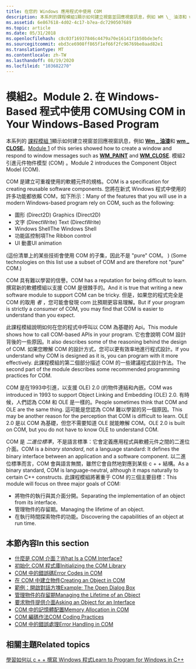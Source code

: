 ```yaml
---
title: 在您的 Windows 應用程式中使用 COM
description: 本系列的課程模組1顯示如何建立視窗並回應視窗訊息，例如 WM \_ 油漆和 wm \_ CLOSE。 模組2引進元件物件模型 (COM) 。
ms.assetid: 6e867618-4d02-4c17-b7ea-dc7290507689
ms.topic: article
ms.date: 05/31/2018
ms.openlocfilehash: c8c03f16937846c4479a70e16141f1b50bde3efc
ms.sourcegitcommit: ebd3ce6908ff865f1ef66f2fc96769be0aad82e1
ms.translationtype: MT
ms.contentlocale: zh-TW
ms.lasthandoff: 08/19/2020
ms.locfileid: "103682270"
---
```

# <a name="module-2-using-com-in-your-windows-based-program"></a><span data-ttu-id="93e57-104">模組2。</span><span class="sxs-lookup"><span data-stu-id="93e57-104">Module 2.</span></span> <span data-ttu-id="93e57-105">在 Windows-Based 程式中使用 COM</span><span class="sxs-lookup"><span data-stu-id="93e57-105">Using COM in Your Windows-Based Program</span></span>

<span data-ttu-id="93e57-106">本系列的 [課程模組 1](your-first-windows-program.md)顯示如何建立視窗並回應視窗訊息，例如 [**Wm \_ 油漆**](/windows/desktop/gdi/wm-paint)和 [**wm \_ CLOSE**](/windows/desktop/winmsg/wm-close)。</span><span class="sxs-lookup"><span data-stu-id="93e57-106">[Module 1](your-first-windows-program.md) of this series showed how to create a window and respond to window messages such as [**WM\_PAINT**](/windows/desktop/gdi/wm-paint) and [**WM\_CLOSE**](/windows/desktop/winmsg/wm-close).</span></span> <span data-ttu-id="93e57-107">模組2引進元件物件模型 (COM) 。</span><span class="sxs-lookup"><span data-stu-id="93e57-107">Module 2 introduces the Component Object Model (COM).</span></span>

<span data-ttu-id="93e57-108">COM 是建立可重複使用的軟體元件的規格。</span><span class="sxs-lookup"><span data-stu-id="93e57-108">COM is a specification for creating reusable software components.</span></span> <span data-ttu-id="93e57-109">您將在新式 Windows 程式中使用的許多功能都依賴 COM，如下所示：</span><span class="sxs-lookup"><span data-stu-id="93e57-109">Many of the features that you will use in a modern Windows-based program rely on COM, such as the following:</span></span>

-   <span data-ttu-id="93e57-110">圖形 (Direct2D) </span><span class="sxs-lookup"><span data-stu-id="93e57-110">Graphics (Direct2D)</span></span>
-   <span data-ttu-id="93e57-111">文字 (DirectWrite) </span><span class="sxs-lookup"><span data-stu-id="93e57-111">Text (DirectWrite)</span></span>
-   <span data-ttu-id="93e57-112">Windows Shell</span><span class="sxs-lookup"><span data-stu-id="93e57-112">The Windows Shell</span></span>
-   <span data-ttu-id="93e57-113">功能區控制項</span><span class="sxs-lookup"><span data-stu-id="93e57-113">The Ribbon control</span></span>
-   <span data-ttu-id="93e57-114">UI 動畫</span><span class="sxs-lookup"><span data-stu-id="93e57-114">UI animation</span></span>

<span data-ttu-id="93e57-115"> (這份清單上的某些技術會使用 COM 的子集，因此不是 "pure" COM。 ) </span><span class="sxs-lookup"><span data-stu-id="93e57-115">(Some technologies on this list use a subset of COM and are therefore not "pure" COM.)</span></span>

<span data-ttu-id="93e57-116">COM 具有難以學習的信譽。</span><span class="sxs-lookup"><span data-stu-id="93e57-116">COM has a reputation for being difficult to learn.</span></span> <span data-ttu-id="93e57-117">撰寫新的軟體模組以支援 COM 是很棘手的。</span><span class="sxs-lookup"><span data-stu-id="93e57-117">And it is true that writing a new software module to support COM can be tricky.</span></span> <span data-ttu-id="93e57-118">但是，如果您的程式完全是 COM 的取用 *者* ，您可能會發現 com 比預期更容易理解。</span><span class="sxs-lookup"><span data-stu-id="93e57-118">But if your program is strictly a *consumer* of COM, you may find that COM is easier to understand than you expect.</span></span>

<span data-ttu-id="93e57-119">此課程模組說明如何在您的程式中呼叫以 COM 為基礎的 Api。</span><span class="sxs-lookup"><span data-stu-id="93e57-119">This module shows how to call COM-based APIs in your program.</span></span> <span data-ttu-id="93e57-120">它也會說明 COM 設計背後的一些原因。</span><span class="sxs-lookup"><span data-stu-id="93e57-120">It also describes some of the reasoning behind the design of COM.</span></span> <span data-ttu-id="93e57-121">如果您瞭解 COM 的設計方式，您可以更有效率地進行程式設計。</span><span class="sxs-lookup"><span data-stu-id="93e57-121">If you understand why COM is designed as it is, you can program with it more effectively.</span></span> <span data-ttu-id="93e57-122">此課程模組的第二個部分描述 COM 的一些建議程式設計作法。</span><span class="sxs-lookup"><span data-stu-id="93e57-122">The second part of the module describes some recommended programming practices for COM.</span></span>

<span data-ttu-id="93e57-123">COM 是在1993中引進，以支援 OLE) 2.0 (的物件連結和內嵌。</span><span class="sxs-lookup"><span data-stu-id="93e57-123">COM was introduced in 1993 to support Object Linking and Embedding (OLE) 2.0.</span></span> <span data-ttu-id="93e57-124">有時候，人們認為 COM 和 OLE 是一樣的。</span><span class="sxs-lookup"><span data-stu-id="93e57-124">People sometimes think that COM and OLE are the same thing.</span></span> <span data-ttu-id="93e57-125">這可能是您認為 COM 難以學習的另一個原因。</span><span class="sxs-lookup"><span data-stu-id="93e57-125">This may be another reason for the perception that COM is difficult to learn.</span></span> <span data-ttu-id="93e57-126">OLE 2.0 是以 COM 為基礎，但您不需要知道 OLE 就能瞭解 COM。</span><span class="sxs-lookup"><span data-stu-id="93e57-126">OLE 2.0 is built on COM, but you do not have to know OLE to understand COM.</span></span>

<span data-ttu-id="93e57-127">COM 是 *二進位標準*，不是語言標準：它會定義應用程式與軟體元件之間的二進位介面。</span><span class="sxs-lookup"><span data-stu-id="93e57-127">COM is a *binary standard*, not a language standard: It defines the binary interface between an application and a software component.</span></span> <span data-ttu-id="93e57-128">以二進位標準而言，COM 會與語言無關，雖然它會自然地對應到某些 c + + 結構。</span><span class="sxs-lookup"><span data-stu-id="93e57-128">As a binary standard, COM is language-neutral, although it maps naturally to certain C++ constructs.</span></span> <span data-ttu-id="93e57-129">此課程模組將著重于 COM 的三個主要目標：</span><span class="sxs-lookup"><span data-stu-id="93e57-129">This module will focus on three major goals of COM:</span></span>

-   <span data-ttu-id="93e57-130">將物件的執行與其介面分開。</span><span class="sxs-lookup"><span data-stu-id="93e57-130">Separating the implementation of an object from its interface.</span></span>
-   <span data-ttu-id="93e57-131">管理物件的存留期。</span><span class="sxs-lookup"><span data-stu-id="93e57-131">Managing the lifetime of an object.</span></span>
-   <span data-ttu-id="93e57-132">在執行時間探索物件的功能。</span><span class="sxs-lookup"><span data-stu-id="93e57-132">Discovering the capabilities of an object at run time.</span></span>

## <a name="in-this-section"></a><span data-ttu-id="93e57-133">本節內容</span><span class="sxs-lookup"><span data-stu-id="93e57-133">In this section</span></span>

-   [<span data-ttu-id="93e57-134">什麼是 COM 介面？</span><span class="sxs-lookup"><span data-stu-id="93e57-134">What Is a COM Interface?</span></span>](what-is-a-com-interface-.md)
-   [<span data-ttu-id="93e57-135">初始化 COM 程式庫</span><span class="sxs-lookup"><span data-stu-id="93e57-135">Initializing the COM Library</span></span>](initializing-the-com-library.md)
-   [<span data-ttu-id="93e57-136">COM 中的錯誤碼</span><span class="sxs-lookup"><span data-stu-id="93e57-136">Error Codes in COM</span></span>](error-codes-in-com.md)
-   [<span data-ttu-id="93e57-137">在 COM 中建立物件</span><span class="sxs-lookup"><span data-stu-id="93e57-137">Creating an Object in COM</span></span>](creating-an-object-in-com.md)
-   [<span data-ttu-id="93e57-138">範例：開啟對話方塊</span><span class="sxs-lookup"><span data-stu-id="93e57-138">Example: The Open Dialog Box</span></span>](example--the-open-dialog-box.md)
-   [<span data-ttu-id="93e57-139">管理物件的存留期</span><span class="sxs-lookup"><span data-stu-id="93e57-139">Managing the Lifetime of an Object</span></span>](managing-the-lifetime-of-an-object.md)
-   [<span data-ttu-id="93e57-140">要求物件提供介面</span><span class="sxs-lookup"><span data-stu-id="93e57-140">Asking an Object for an Interface</span></span>](asking-an-object-for-an-interface.md)
-   [<span data-ttu-id="93e57-141">COM 中的記憶體配置</span><span class="sxs-lookup"><span data-stu-id="93e57-141">Memory Allocation in COM</span></span>](memory-allocation-in-com.md)
-   [<span data-ttu-id="93e57-142">COM 編碼作法</span><span class="sxs-lookup"><span data-stu-id="93e57-142">COM Coding Practices</span></span>](com-coding-practices.md)
-   [<span data-ttu-id="93e57-143">COM 中的錯誤處理</span><span class="sxs-lookup"><span data-stu-id="93e57-143">Error Handling in COM</span></span>](error-handling-in-com.md)

## <a name="related-topics"></a><span data-ttu-id="93e57-144">相關主題</span><span class="sxs-lookup"><span data-stu-id="93e57-144">Related topics</span></span>

<dl> <dt>

[<span data-ttu-id="93e57-145">學習如何以 c + + 撰寫 Windows 程式</span><span class="sxs-lookup"><span data-stu-id="93e57-145">Learn to Program for Windows in C++</span></span>](learn-to-program-for-windows.md)
</dt> </dl>

 

 